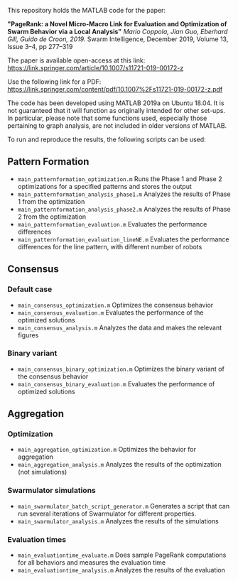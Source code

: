 
This repository holds the MATLAB code for the paper:

**"PageRank: a Novel Micro-Macro Link for Evaluation and Optimization of Swarm Behavior via a Local Analysis"**
*Mario Coppola, Jian Guo, Eberhard Gill, Guido de Croon, 2019.*
Swarm Intelligence, December 2019, Volume 13, Issue 3–4, pp 277–319

The paper is available open-access at this link: 
https://link.springer.com/article/10.1007/s11721-019-00172-z

Use the following link for a PDF:
https://link.springer.com/content/pdf/10.1007%2Fs11721-019-00172-z.pdf

The code has been developed using MATLAB 2019a on Ubuntu 18.04. It is not guaranteed that it will function as originally intended for other set-ups. In particular, please note that some functions used, especially those pertaining to graph analysis, are not included in older versions of MATLAB.

To run and reproduce the results, the following scripts can be used:

## Pattern Formation
* `main_patternformation_optimization.m`
Runs the Phase 1 and Phase 2 optimizations for a specified patterns and stores the output
* `main_patternformation_analysis_phase1.m`
Analyzes the results of Phase 1 from the optimization
* `main_patternformation_analysis_phase2.m`
Analyzes the results of Phase 2 from the optimization
* `main_patternformation_evaluation.m`
Evaluates the performance differences
* `main_patternformation_evaluation_lineNE.m`
Evaluates the performance differences for the line pattern, with different number of robots

## Consensus
### Default case
* `main_consensus_optimization.m`
Optimizes the consensus behavior
* `main_consensus_evaluation.m`
Evaluates the performance of the optimized solutions
* `main_consensus_analysis.m`
Analyzes the data and makes the relevant figures

### Binary variant
* `main_consensus_binary_optimization.m`
Optimizes the binary variant of the consensus behavior
* `main_consensus_binary_evaluation.m`
Evaluates the performance of optimized solutions

## Aggregation
### Optimization
* `main_aggregation_optimization.m`
Optimizes the behavior for aggregation
* `main_aggregation_analysis.m`
Analyzes the results of the optimization (not simulations)

### Swarmulator simulations
* `main_swarmulator_batch_script_generator.m`
Generates a script that can run several iterations of Swarmulator for different properties.
* `main_swarmulator_analysis.m`
Analyzes the results of the simulations

### Evaluation times
* `main_evaluationtime_evaluate.m`
Does sample PageRank computations for all behaviors and measures the evaluation time
* `main_evaluationtime_analysis.m`
Analyzes the results of the evaluation

